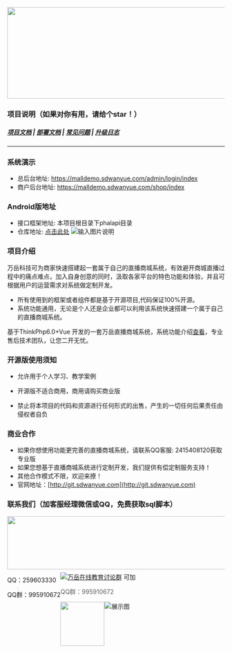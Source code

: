 <div align=center><img src="https://images.gitee.com/uploads/images/2021/0923/172814_7cd9ada9_8162876.png" width="590" height="212"/></div>


### 项目说明（如果对你有用，请给个star！）
##### <a target="_blank" href="">项目文档</a> |  <a target="_blank" href="">部署文档</a>  |  <a target="_blank" href="">常见问题</a> | <a target="_blank" href="">升级日志</a>

---

### 系统演示
- 总后台地址: <a target="_blank" href="https://malldemo.sdwanyue.com/admin/login/index">https://malldemo.sdwanyue.com/admin/login/index</a> 
- 商户后台地址: <a target="_blank" href="https://malldemo.sdwanyue.com/shop/index">https://malldemo.sdwanyue.com/shop/index</a> 

### Android版地址
   - 接口框架地址: 本项目根目录下phalapi目录
   - 仓库地址: <a target="_blank" href="https://gitee.com/WanYueKeJi/wanyue_zhibo_android">点击此处</a>
  ![输入图片说明](https://images.gitee.com/uploads/images/2021/0923/180258_5529020c_8162876.png "android.png")
   
### 项目介绍
万岳科技可为商家快速搭建起一套属于自己的直播商城系统，有效避开商城直播过程中的痛点难点，加入自身创意的同时，汲取各家平台的特色功能和体验，并且可根据用户的运营需求对系统做定制开发。
* 所有使用到的框架或者组件都是基于开源项目,代码保证100%开源。
* 系统功能通用，无论是个人还是企业都可以利用该系统快速搭建一个属于自己的直播商城系统。

基于ThinkPhp6.0+Vue 开发的一套万岳直播商城系统，系统功能介绍[查看]()，专业售后技术团队，让您二开无忧。
 ### 开源版使用须知
    
   - 允许用于个人学习、教学案例
    
   - 开源版不适合商用，商用请购买商业版
    
   - 禁止将本项目的代码和资源进行任何形式的出售，产生的一切任何后果责任由侵权者自负

### 商业合作
* 如果你想使用功能更完善的直播商城系统，请联系QQ客服: 2415408120获取专业版
* 如果您想基于直播商城系统进行定制开发，我们提供有偿定制服务支持！
* 其他合作模式不限，欢迎来撩！
* 官网地址：[http://git.sdwanyue.com](http://git.sdwanyue.com)
                
  
### 联系我们（加客服经理微信或QQ，免费获取sql脚本）

<div style='height: 130px'>
    <img class="kefu_weixin" style="float:left;" src="https://images.gitee.com/uploads/images/2021/0317/100340_bec42d1f_8543696.png" width="602" height="123"/>
    <div style="float:left;">
        <p>QQ：259603330</p>
        <p>QQ群：995910672</p>
    </div>
</div>
<a target="_blank" href="https://qm.qq.com/cgi-bin/qm/qr?k=JShAyXeoKqg2lWFEUSElxELImhjeMG4y&jump_from=webapi"><img border="0" src="https://images.gitee.com/uploads/images/2021/0317/100424_072ee536_8543696.png" alt="万岳在线教育讨论群" title="万岳在线教育讨论群"></a> 可加

> QQ群：995910672
 <img class="kefu_weixin" style="float:left;" src="https://images.gitee.com/uploads/images/2021/0524/181101_c6bda503_2242923.jpeg" width="102" height="102"/>


![展示图](https://images.gitee.com/uploads/images/2021/0317/100511_29ed24e9_8543696.png "公众号.png")